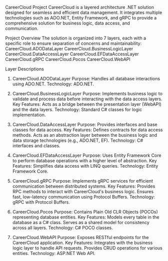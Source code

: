 CareerCloud Project
CareerCloud is a layered architecture .NET solution designed for seamless and efficient data management. It integrates multiple technologies such as ADO.NET, Entity Framework, and gRPC to provide a comprehensive solution for business logic, data access, and communication.

Project Overview
The solution is organized into 7 layers, each with a specific role to ensure separation of concerns and maintainability:
CareerCloud.ADODataLayer
CareerCloud.BusinessLogicLayer
CareerCloud.DataAccessLayer
CareerCloud.EFDataAccessLayer
CareerCloud.gRPC
CareerCloud.Pocos
CareerCloud.WebAPI

Layer Descriptions

1. CareerCloud.ADODataLayer
Purpose: Handles all database interactions using ADO.NET.
Technology: ADO.NET.

2. CareerCloud.BusinessLogicLayer
Purpose: Implements business logic to validate and process data before interacting with the data access layers.
Key Features:
Acts as a bridge between the presentation layer (WebAPI) and the data layers.
Technology: Standard C# classes for logic implementation.

3. CareerCloud.DataAccessLayer
Purpose: Provides interfaces and base classes for data access.
Key Features:
Defines contracts for data access methods.
Acts as an abstraction layer between the business logic and data storage technologies (e.g., ADO.NET, EF).
Technology: C# interfaces and classes.

4. CareerCloud.EFDataAccessLayer
Purpose: Uses Entity Framework Core to perform database operations with a higher level of abstraction.
Key Features:
Simplifies data access with LINQ queries.
Technology: Entity Framework Core.

5. CareerCloud.gRPC
Purpose: Implements gRPC services for efficient communication between distributed systems.
Key Features:
Provides RPC methods to interact with CareerCloud's business logic.
Ensures fast, low-latency communication using Protocol Buffers.
Technology: gRPC with Protocol Buffers.

6. CareerCloud.Pocos
Purpose: Contains Plain Old CLR Objects (POCOs) representing database entities.
Key Features:
Models every table in the database as a C# class.
Serves as a shared model for consistency across all layers.
Technology: C# POCO classes.

7. CareerCloud.WebAPI
Purpose: Exposes RESTful endpoints for the CareerCloud application.
Key Features:
Integrates with the business logic layer to handle API requests.
Provides CRUD operations for various entities.
Technology: ASP.NET Web API.
